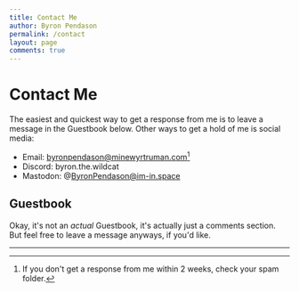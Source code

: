 ```yaml
---
title: Contact Me
author: Byron Pendason
permalink: /contact
layout: page
comments: true
---
```


# Contact Me

The easiest and quickest way to get a response from me is to leave a message in the Guestbook below. Other ways to get a hold of me is social media:
- Email: [byronpendason@minewyrtruman.com](mailto:byronpendason@minewyrtruman.com)[^email]
- Discord: byron.the.wildcat
- Mastodon: @ByronPendason@im-in.space

## Guestbook

Okay, it's not an *actual* Guestbook, it's actually just a comments section. But feel free to leave a message anyways, if you'd like.

* * *

[^email]: If you don't get a response from me within 2 weeks, check your spam folder.
